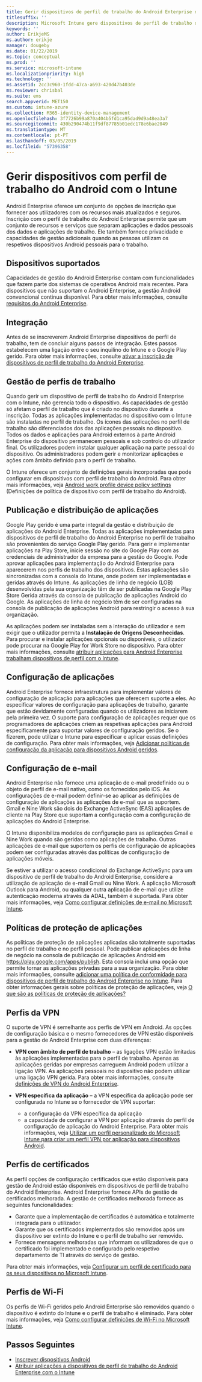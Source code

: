 ```yaml
---
title: Gerir dispositivos de perfil de trabalho do Android Enterprise no Microsoft Intune
titlesuffix: ''
description: Microsoft Intune gere dispositivos de perfil de trabalho do Android Enterprise para fornecer privacidade e capacidades de gestão adicionais quando as pessoas utilizam os respetivos dispositivos Android pessoais para o trabalho.
keywords: ''
author: ErikjeMS
ms.author: erikje
manager: dougeby
ms.date: 01/22/2019
ms.topic: conceptual
ms.prod: ''
ms.service: microsoft-intune
ms.localizationpriority: high
ms.technology: ''
ms.assetid: 2cc3c960-1fdd-47ca-a693-420d47b403de
ms.reviewer: chrisbal
ms.suite: ems
search.appverid: MET150
ms.custom: intune-azure
ms.collection: M365-identity-device-management
ms.openlocfilehash: 3f7726b99a870a404b5fd1ca95dad9d9a48ea3a7
ms.sourcegitcommit: 430b290474b11f9df87785b01edc178e6bae2049
ms.translationtype: MT
ms.contentlocale: pt-PT
ms.lasthandoff: 03/05/2019
ms.locfileid: "57396358"
---
```

# <a name="manage-android-work-profile-devices-with-intune"></a>Gerir dispositivos com perfil de trabalho do Android com o Intune

Android Enterprise oferece um conjunto de opções de inscrição que fornecer aos utilizadores com os recursos mais atualizados e seguros. Inscrição com o perfil de trabalho do Android Enterprise permite que um conjunto de recursos e serviços que separam aplicações e dados pessoais dos dados e aplicações de trabalho. Ele também fornece privacidade e capacidades de gestão adicionais quando as pessoas utilizam os respetivos dispositivos Android pessoais para o trabalho. 

## <a name="supported-devices"></a>Dispositivos suportados

Capacidades de gestão do Android Enterprise contam com funcionalidades que fazem parte dos sistemas de operativos Android mais recentes. Para dispositivos que não suportam o Android Enterprise, a gestão Android convencional continua disponível. Para obter mais informações, consulte [requisitos do Android Enterprise](https://support.google.com/work/android/answer/6174145?hl=en&ref_topic=6151012).

## <a name="onboarding"></a>Integração

Antes de se inscreverem Android Enterprise dispositivos de perfil de trabalho, tem de concluir alguns passos de integração. Estes passos estabelecem uma ligação entre o seu inquilino do Intune e o Google Play gerido. Para obter mais informações, consulte [ativar a inscrição de dispositivos de perfil de trabalho do Android Enterprise](android-work-profile-enroll.md).

## <a name="work-profile-management"></a>Gestão de perfis de trabalho

Quando gerir um dispositivo de perfil de trabalho do Android Enterprise com o Intune, não gerencia todo o dispositivo. As capacidades de gestão só afetam o perfil de trabalho que é criado no dispositivo durante a inscrição. Todas as aplicações implementadas no dispositivo com o Intune são instaladas no perfil de trabalho. Os ícones das aplicações no perfil de trabalho são diferenciados dos das aplicações pessoais no dispositivo. Todos os dados e aplicações para Android externos à parte Android Enterprise do dispositivo permanecem pessoais e sob controlo do utilizador final. Os utilizadores podem instalar qualquer aplicação na parte pessoal do dispositivo. Os administradores podem gerir e monitorizar aplicações e ações com âmbito definido para o perfil de trabalho.

O Intune oferece um conjunto de definições gerais incorporadas que pode configurar em dispositivos com perfil de trabalho do Android. Para obter mais informações, veja [Android work profile device policy settings](compliance-policy-create-android-for-work.md) (Definições de política de dispositivo com perfil de trabalho do Android).

## <a name="app-publishing-and-distribution"></a>Publicação e distribuição de aplicações

Google Play gerido é uma parte integral da gestão e distribuição de aplicações do Android Enterprise. Todas as aplicações implementadas para dispositivos de perfil de trabalho do Android Enterprise no perfil de trabalho são provenientes do serviço Google Play gerido. Para gerir e implementar aplicações na Play Store, inicie sessão no site do Google Play com as credenciais de administrador da empresa para a gestão do Google. Pode aprovar aplicações para implementação do Android Enterprise para aparecerem nos perfis de trabalho dos dispositivos. Estas aplicações são sincronizadas com a consola do Intune, onde podem ser implementadas e geridas através do Intune. As aplicações de linha de negócio (LOB) desenvolvidas pela sua organização têm de ser publicadas na Google Play Store Gerida através da consola de publicação de aplicações Android do Google. As aplicações de linha de negócio têm de ser configuradas na consola de publicação de aplicações Android para restringir o acesso à sua organização.

As aplicações podem ser instaladas sem a interação do utilizador e sem exigir que o utilizador permita a **Instalação de Origens Desconhecidas**. Para procurar e instalar aplicações opcionais ou disponíveis, o utilizador pode procurar na Google Play for Work Store no dispositivo. Para obter mais informações, consulte [atribuir aplicações para Android Enterprise trabalham dispositivos de perfil com o Intune](apps-add-android-for-work.md).

## <a name="app-configuration"></a>Configuração de aplicações

Android Enterprise fornece infraestrutura para implementar valores de configuração de aplicação para aplicações que oferecem suporte a eles. Ao especificar valores de configuração para aplicações de trabalho, garante que estão devidamente configuradas quando os utilizadores as iniciarem pela primeira vez. O suporte para configuração de aplicações requer que os programadores de aplicações criem as respetivas aplicações para Android especificamente para suportar valores de configuração geridos. Se o fizerem, pode utilizar o Intune para especificar e aplicar essas definições de configuração. Para obter mais informações, veja [Adicionar políticas de configuração da aplicação para dispositivos Android geridos](app-configuration-policies-use-android.md).

## <a name="email-configuration"></a>Configuração de e-mail

Android Enterprise não fornece uma aplicação de e-mail predefinido ou o objeto de perfil de e-mail nativo, como os fornecidos pelo iOS. As configurações de e-mail podem definir-se ao aplicar as definições de configuração de aplicações às aplicações de e-mail que as suportem. Gmail e Nine Work são dois do Exchange ActiveSync (EAS) aplicações de cliente na Play Store que suportam a configuração com a configuração de aplicações do Android Enterprise.

O Intune disponibiliza modelos de configuração para as aplicações Gmail e Nine Work quando são geridas como aplicações de trabalho. Outras aplicações de e-mail que suportem os perfis de configuração de aplicações podem ser configuradas através das políticas de configuração de aplicações móveis.

Se estiver a utilizar o acesso condicional do Exchange ActiveSync para um dispositivo de perfil de trabalho do Android Enterprise, considere a utilização de aplicação de e-mail Gmail ou Nine Work. A aplicação Microsoft Outlook para Android, ou qualquer outra aplicação de e-mail que utilize autenticação moderna através da ADAL, também é suportada. Para obter mais informações, veja [Como configurar definições de e-mail no Microsoft Intune](email-settings-configure.md).

## <a name="app-protection-policies"></a>Políticas de proteção de aplicações

As políticas de proteção de aplicações aplicadas são totalmente suportadas no perfil de trabalho e no perfil pessoal. Pode publicar aplicações de linha de negócio na consola de publicação de aplicações Android em https://play.google.com/apps/publish. Esta consola inclui uma opção que permite tornar as aplicações privadas para a sua organização. Para obter mais informações, consulte [adicionar uma política de conformidade para dispositivos de perfil de trabalho do Android Enterprise no Intune](compliance-policy-create-android-for-work.md). Para obter informações gerais sobre políticas de proteção de aplicações, veja [O que são as políticas de proteção de aplicações?](app-protection-policy.md)

## <a name="vpn-profiles"></a>Perfis da VPN

O suporte de VPN é semelhante aos perfis de VPN em Android. As opções de configuração básica e o mesmo fornecedores de VPN estão disponíveis para a gestão de Android Enterprise com duas diferenças:

-  **VPN com âmbito de perfil de trabalho** – as ligações VPN estão limitadas às aplicações implementadas para o perfil de trabalho. Apenas as aplicações geridas por empresas carreguem Android podem utilizar a ligação VPN. As aplicações pessoais no dispositivo não podem utilizar uma ligação VPN gerida. Para obter mais informações, consulte [definições de VPN do Android Enterprise](vpn-settings-android.md#android-enterprise-vpn-settings).

-  **VPN específica da aplicação** – a VPN específica da aplicação pode ser configurada no Intune se o fornecedor de VPN suportar:
    - a configuração da VPN específica da aplicação
    - a capacidade de configurar a VPN por aplicação através do perfil de configuração de aplicação do Android Enterprise.
    Para obter mais informações, veja [Utilizar um perfil personalizado do Microsoft Intune para criar um perfil VPN por aplicação para dispositivos Android](android-pulse-secure-per-app-vpn.md).

## <a name="certificate-profiles"></a>Perfis de certificados

As perfil opções de configuração certificados que estão disponíveis para gestão de Android estão disponíveis em dispositivos de perfil de trabalho do Android Enterprise. Android Enterprise fornece APIs de gestão de certificados melhorada. A gestão de certificados melhorada fornece as seguintes funcionalidades:

-  Garante que a implementação de certificados é automática e totalmente integrada para o utilizador.
-  Garante que os certificados implementados são removidos após um dispositivo ser extinto do Intune e o perfil de trabalho ser removido.
-  Fornece mensagens melhoradas que informam os utilizadores de que o certificado foi implementado e configurado pelo respetivo departamento de TI através do serviço de gestão.

Para obter mais informações, veja [Configurar um perfil de certificado para os seus dispositivos no Microsoft Intune](certificates-configure.md).

## <a name="wi-fi-profiles"></a>Perfis de Wi-Fi

Os perfis de Wi-Fi geridos pelo Android Enterprise são removidos quando o dispositivo é extinto do Intune e o perfil de trabalho é eliminado. Para obter mais informações, veja [Como configurar definições de Wi-Fi no Microsoft Intune](wi-fi-settings-configure.md).

## <a name="next-steps"></a>Passos Seguintes
- [Inscrever dispositivos Android](android-enroll.md)
- [Atribuir aplicações a dispositivos de perfil de trabalho do Android Enterprise com o Intune](apps-add-android-for-work.md)
